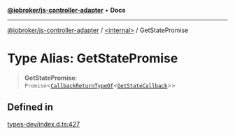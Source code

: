 [**@iobroker/js-controller-adapter**](../../README.md) • **Docs**

***

[@iobroker/js-controller-adapter](../../globals.md) / [\<internal\>](../README.md) / GetStatePromise

# Type Alias: GetStatePromise

> **GetStatePromise**: `Promise`\<[`CallbackReturnTypeOf`](CallbackReturnTypeOf.md)\<[`GetStateCallback`](GetStateCallback.md)\>\>

## Defined in

[types-dev/index.d.ts:427](https://github.com/ioBroker/ioBroker.js-controller/blob/1e3f92f91943b544535e021f5e14acf9ed5c82e5/packages/types-dev/index.d.ts#L427)
